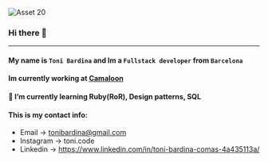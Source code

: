 ![Asset 20](https://user-images.githubusercontent.com/29999392/125837175-cc7de7b4-bb9c-4da1-a3ba-8a2f527c4bf2.png)

### Hi there 👋
---

#### My name is `Toni Bardina` and Im a `Fullstack developer` from `Barcelona`

#### Im currently working at [Camaloon](https://camaloon.com)

#### 🌱 I’m currently learning Ruby(RoR), Design patterns, SQL

#### This is my contact info:

* Email -> tonibardina@gmail.com 
* Instagram -> toni.code 
* Linkedin -> https://www.linkedin.com/in/toni-bardina-comas-4a435113a/
